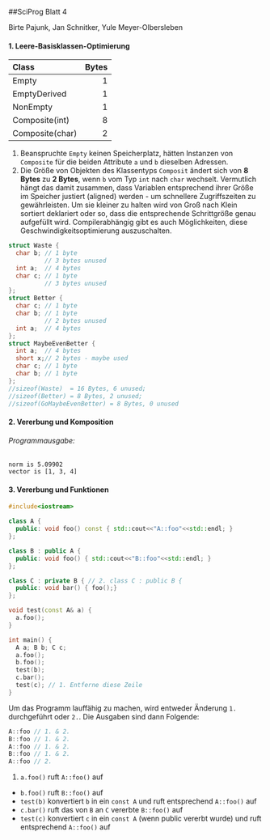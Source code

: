 ##SciProg Blatt 4

Birte Pajunk, Jan Schnitker, Yule Meyer-Olbersleben
#### 1. Leere-Basisklassen-Optimierung

| Class           | Bytes |
| :-------------- | ----: |
| Empty           |     1 |
| EmptyDerived    |     1 |
| NonEmpty        |     1 |
| Composite(int)  |     8 |
| Composite(char) |     2 |
1. Beanspruchte `Empty` keinen Speicherplatz, hätten Instanzen von `Composite` für die beiden Attribute `a` und `b` dieselben Adressen.
2. Die Größe von Objekten des Klassentyps `Composit` ändert sich von **8 Bytes** zu **2 Bytes**, wenn `b` vom Typ `int` nach `char` wechselt. Vermutlich hängt das damit zusammen, dass Variablen entsprechend ihrer Größe im Speicher justiert (aligned) werden - um schnellere Zugriffszeiten zu gewährleisten. Um sie kleiner zu halten wird von Groß nach Klein sortiert deklariert oder so, dass die entsprechende Schrittgröße genau aufgefüllt wird. Compilerabhängig gibt es auch Möglichkeiten, diese Geschwindigkeitsoptimierung auszuschalten.
```c++
struct Waste {
  char b; // 1 byte
          // 3 bytes unused
  int a;  // 4 bytes
  char c; // 1 byte
          // 3 bytes unused
};
struct Better {
  char c; // 1 byte
  char b; // 1 byte
          // 2 bytes unused
  int a;  // 4 bytes
};
struct MaybeEvenBetter {
  int a;  // 4 bytes
  short x;// 2 bytes - maybe used
  char c; // 1 byte
  char b; // 1 byte
};
//sizeof(Waste)  = 16 Bytes, 6 unused;
//sizeof(Better) = 8 Bytes, 2 unused;
//sizeof(GoMaybeEvenBetter) = 8 Bytes, 0 unused
```

#### 2. Vererbung und Komposition
###### Programmausgabe: 
```
norm is 5.09902
vector is [1, 3, 4]
```
#### 3. Vererbung und Funktionen
```c++
#include<iostream>

class A {
  public: void foo() const { std::cout<<"A::foo"<<std::endl; }
};

class B : public A {
  public: void foo() { std::cout<<"B::foo"<<std::endl; }
};

class C : private B { // 2. class C : public B {
  public: void bar() { foo();}
};

void test(const A& a) {
  a.foo();
}

int main() {
  A a; B b; C c;
  a.foo();
  b.foo();
  test(b);
  c.bar();
  test(c); // 1. Entferne diese Zeile
}
```
Um das Programm lauffähig zu machen, wird entweder Änderung `1.` durchgeführt oder `2.`.
Die Ausgaben sind dann Folgende:
```c++
A::foo // 1. & 2.
B::foo // 1. & 2.
A::foo // 1. & 2.
B::foo // 1. & 2.
A::foo // 2.
```
1. `a.foo()` ruft `A::foo()` auf
- `b.foo()` ruft `B::foo()` auf
- `test(b)` konvertiert `b` in ein `const A` und ruft entsprechend `A::foo()` auf
- `c.bar()` ruft das von `B` an `C` vererbte `B::foo()` auf
- `test(c)` konvertiert `c` in ein `const A` (wenn public vererbt wurde) und ruft entsprechend `A::foo()` auf
